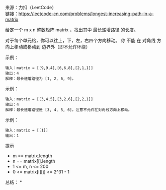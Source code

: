 
来源：力扣（LeetCode）  
链接：https://leetcode-cn.com/problems/longest-increasing-path-in-a-matrix

给定一个 m x n 整数矩阵 matrix ，找出其中 最长递增路径 的长度。

对于每个单元格，你可以往上，下，左，右四个方向移动。 你 不能 在 对角线 方向上移动或移动到 边界外（即不允许环绕）

示例：
```
输入：matrix = [[9,9,4],[6,6,8],[2,1,1]]
输出：4 
解释：最长递增路径为 [1, 2, 6, 9]。
```
示例：
```
输入：matrix = [[3,4,5],[3,2,6],[2,2,1]]
输出：4 
解释：最长递增路径是 [3, 4, 5, 6]。注意不允许在对角线方向上移动。
```
示例：
```
输入：matrix = [[1]]
输出：1
```

提示
* m == matrix.length
* n == matrix[i].length
* 1 <= m, n <= 200
* 0 <= matrix[i][j] <= 2^31 - 1

总结：
* 